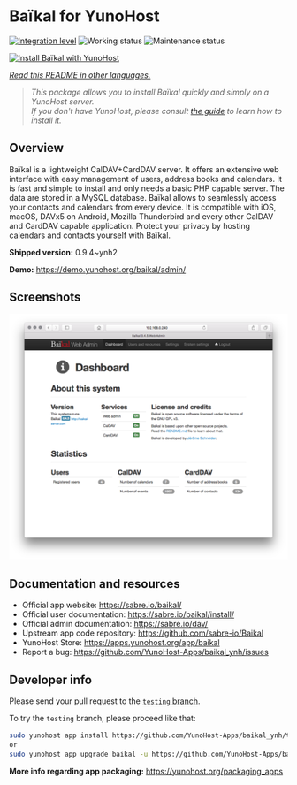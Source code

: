 <!--
N.B.: This README was automatically generated by <https://github.com/YunoHost/apps/tree/master/tools/readme_generator>
It shall NOT be edited by hand.
-->

# Baïkal for YunoHost

[![Integration level](https://dash.yunohost.org/integration/baikal.svg)](https://dash.yunohost.org/appci/app/baikal) ![Working status](https://ci-apps.yunohost.org/ci/badges/baikal.status.svg) ![Maintenance status](https://ci-apps.yunohost.org/ci/badges/baikal.maintain.svg)

[![Install Baïkal with YunoHost](https://install-app.yunohost.org/install-with-yunohost.svg)](https://install-app.yunohost.org/?app=baikal)

*[Read this README in other languages.](./ALL_README.md)*

> *This package allows you to install Baïkal quickly and simply on a YunoHost server.*  
> *If you don't have YunoHost, please consult [the guide](https://yunohost.org/install) to learn how to install it.*

## Overview

Baïkal is a lightweight CalDAV+CardDAV server. It offers an extensive web interface with easy management of users, address books and calendars. It is fast and simple to install and only needs a basic PHP capable server. The data are stored in a MySQL database. Baïkal allows to seamlessly access your contacts and calendars from every device. It is compatible with iOS, macOS, DAVx5 on Android, Mozilla Thunderbird and every other CalDAV and CardDAV capable application. Protect your privacy by hosting calendars and contacts yourself with Baïkal.

**Shipped version:** 0.9.4~ynh2

**Demo:** <https://demo.yunohost.org/baikal/admin/>

## Screenshots

![Screenshot of Baïkal](./doc/screenshots/baikal-in-use.png)

## Documentation and resources

- Official app website: <https://sabre.io/baikal/>
- Official user documentation: <https://sabre.io/baikal/install/>
- Official admin documentation: <https://sabre.io/dav/>
- Upstream app code repository: <https://github.com/sabre-io/Baikal>
- YunoHost Store: <https://apps.yunohost.org/app/baikal>
- Report a bug: <https://github.com/YunoHost-Apps/baikal_ynh/issues>

## Developer info

Please send your pull request to the [`testing` branch](https://github.com/YunoHost-Apps/baikal_ynh/tree/testing).

To try the `testing` branch, please proceed like that:

```bash
sudo yunohost app install https://github.com/YunoHost-Apps/baikal_ynh/tree/testing --debug
or
sudo yunohost app upgrade baikal -u https://github.com/YunoHost-Apps/baikal_ynh/tree/testing --debug
```

**More info regarding app packaging:** <https://yunohost.org/packaging_apps>
